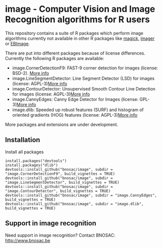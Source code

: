 # image -  Computer Vision and Image Recognition algorithms for R users 

This repository contains a suite of R packages which perform image algorithms currently not available in other R packages like [magick](https://CRAN.R-project.org/package=magick), [imager](https://CRAN.R-project.org/package=imageR) or [EBImage](https://bioconductor.org/packages/release/bioc/html/EBImage.html). 

There are put into different packages because of license differences. Currently the following R packages are available:

- image.CornerDetectionF9:  FAST-9 corner detection for images  (license: BSD-2). [More info](image.CornerDetectionF9/README.md)
- image.LineSegmentDetector: Line Segment Detector (LSD) for images (license: AGPL-3)[More info](image.LineSegmentDetector/README.md)
- image.ContourDetector:  Unsupervised Smooth Contour Line Detection for images (license: AGPL-3)[More info](image.ContourDetector/README.md)
- image.CannyEdges: Canny Edge Detector for Images (license: GPL-3)[More info](image.CannyEdges/README.md)
- image.dlib: Speeded up robust features (SURF) and histogram of oriented gradients (HOG) features (license: AGPL-3)[More info](image.dlib/README.md)

More packages and extensions are under development.

## Installation

Install all packages

```
install.packages("devtools")
install.packages("dlib")
devtools::install_github("bnosac/image", subdir = "image.CornerDetectionF9", build_vignettes = TRUE)
devtools::install_github("bnosac/image", subdir = "image.LineSegmentDetector", build_vignettes = TRUE)
devtools::install_github("bnosac/image", subdir = "image.ContourDetector", build_vignettes = TRUE)
devtools::install_github("bnosac/image", subdir = "image.CannyEdges", build_vignettes = TRUE)
devtools::install_github("bnosac/image", subdir = "image.dlib", build_vignettes = TRUE)
```

## Support in image recognition

Need support in image recognition?
Contact BNOSAC: http://www.bnosac.be

